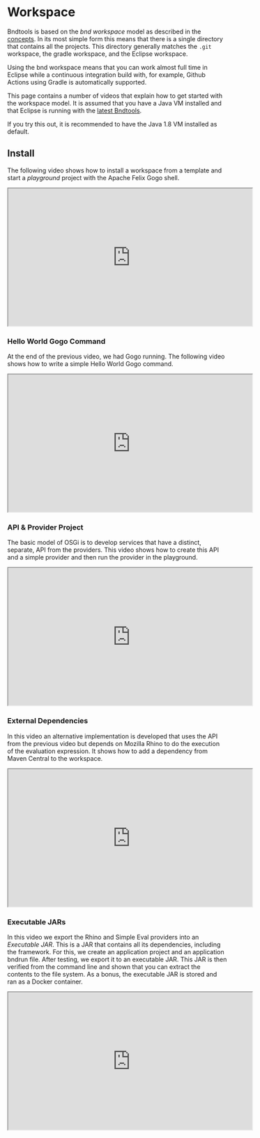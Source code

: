---
---

# Workspace

Bndtools is based on the _bnd workspace_ model as described in the [concepts](concepts.html). In its most simple form
this means that there is a single directory that contains all the projects. This directory generally matches
the `.git` workspace, the gradle workspace, and the Eclipse workspace.

Using the bnd workspace means that you can work almost full time in Eclipse while a continuous integration build
with, for example, Github Actions using Gradle is automatically supported.

This page contains a number of videos that explain how to get started with the workspace model. It is assumed 
that you have a Java VM installed and that Eclipse is running with the [latest Bndtools](installation.md).

If you try this out, it is recommended to have the Java 1.8 VM installed as default.

## Install

The following video shows how to install a workspace from a template and start a _playground_ project with the 
Apache Felix Gogo shell.

<iframe width="560" height="315" src="https://www.youtube.com/embed/N5pX01XTCBE" frameborder="1" allow="accelerometer; autoplay; encrypted-media; gyroscope; picture-in-picture" allowfullscreen></iframe>

### Hello World Gogo Command

At the end of the previous video, we had Gogo running. The following video shows how to write a simple Hello World 
Gogo command. 

<iframe width="560" height="315" src="https://www.youtube.com/embed/0Z7EklHaugg" frameborder="1" allow="accelerometer; autoplay; encrypted-media; gyroscope; picture-in-picture" allowfullscreen></iframe>

### API & Provider Project

The basic model of OSGi is to develop services that have a distinct, separate, API from the providers. This video shows
how to create this API and a simple provider and then run the provider in the playground.

<iframe width="560" height="315" src="https://www.youtube.com/embed/s-erxgdkjlk" frameborder="1" allow="accelerometer; autoplay; encrypted-media; gyroscope; picture-in-picture" allowfullscreen></iframe>

### External Dependencies

In this video an alternative implementation is developed that uses the API from the previous video but depends on
Mozilla Rhino to do the execution of the evaluation expression. It shows how to add a dependency from Maven
Central to the workspace.

<iframe width="560" height="315" src="https://www.youtube.com/embed/2lbDpldOn9I" frameborder="1" allow="accelerometer; autoplay; encrypted-media; gyroscope; picture-in-picture" allowfullscreen></iframe>


### Executable JARs

In this video we export the Rhino and Simple Eval providers into an _Executable JAR_. This is a JAR that contains all its
dependencies, including the framework. For this, we create an application project and an application bndrun file. After
testing, we export it to an executable JAR. This JAR is then verified from the command line and shown that you can
extract the contents to the file system. As a bonus, the executable JAR is stored and ran as a Docker container.

<iframe width="560" height="315" src="https://www.youtube.com/embed/QYEhlWmvcyU" frameborder="1" allow="accelerometer; autoplay; encrypted-media; gyroscope; picture-in-picture" allowfullscreen></iframe>
 